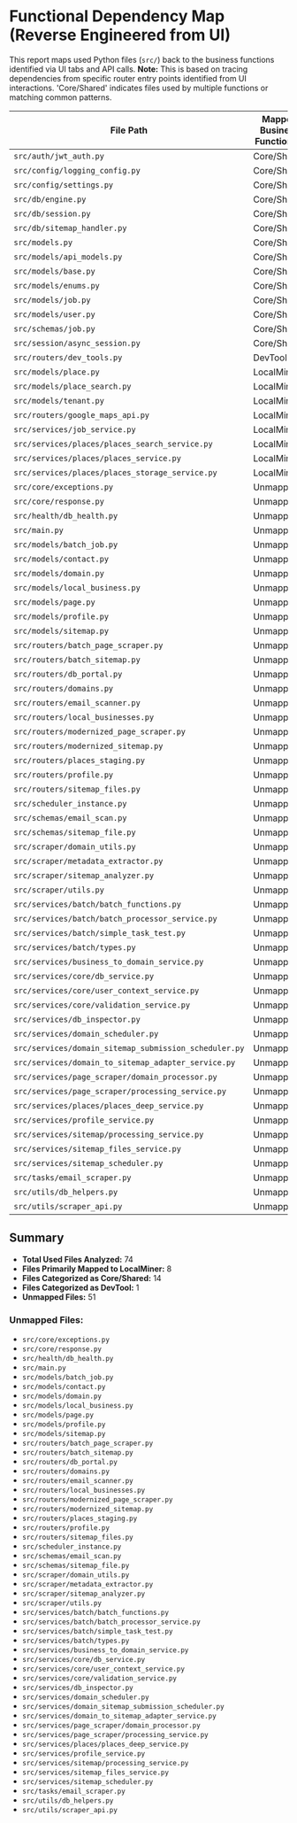 # Functional Dependency Map (Reverse Engineered from UI)

This report maps used Python files (`src/`) back to the business functions identified via UI tabs and API calls.
**Note:** This is based on tracing dependencies from specific router entry points identified from UI interactions. 'Core/Shared' indicates files used by multiple functions or matching common patterns.

| File Path | Mapped Business Function(s) | Entry Point(s) | Notes |
|---|---|---|---|
| `src/auth/jwt_auth.py` | Core/Shared | src/routers/google_maps_api.py |  |
| `src/config/logging_config.py` | Core/Shared | N/A |  |
| `src/config/settings.py` | Core/Shared | src/routers/google_maps_api.py |  |
| `src/db/engine.py` | Core/Shared | N/A |  |
| `src/db/session.py` | Core/Shared | src/routers/google_maps_api.py |  |
| `src/db/sitemap_handler.py` | Core/Shared | N/A |  |
| `src/models.py` | Core/Shared | src/routers/google_maps_api.py |  |
| `src/models/api_models.py` | Core/Shared | N/A |  |
| `src/models/base.py` | Core/Shared | src/routers/google_maps_api.py |  |
| `src/models/enums.py` | Core/Shared | N/A |  |
| `src/models/job.py` | Core/Shared | N/A |  |
| `src/models/user.py` | Core/Shared | N/A |  |
| `src/schemas/job.py` | Core/Shared | N/A |  |
| `src/session/async_session.py` | Core/Shared | src/routers/google_maps_api.py |  |
| `src/routers/dev_tools.py` | DevTool | N/A |  |
| `src/models/place.py` | LocalMiner | src/routers/google_maps_api.py |  |
| `src/models/place_search.py` | LocalMiner | src/routers/google_maps_api.py |  |
| `src/models/tenant.py` | LocalMiner | src/routers/google_maps_api.py |  |
| `src/routers/google_maps_api.py` | LocalMiner | src/routers/google_maps_api.py |  |
| `src/services/job_service.py` | LocalMiner | src/routers/google_maps_api.py |  |
| `src/services/places/places_search_service.py` | LocalMiner | src/routers/google_maps_api.py |  |
| `src/services/places/places_service.py` | LocalMiner | src/routers/google_maps_api.py |  |
| `src/services/places/places_storage_service.py` | LocalMiner | src/routers/google_maps_api.py |  |
| `src/core/exceptions.py` | Unmapped | N/A |  |
| `src/core/response.py` | Unmapped | N/A |  |
| `src/health/db_health.py` | Unmapped | N/A |  |
| `src/main.py` | Unmapped | N/A |  |
| `src/models/batch_job.py` | Unmapped | N/A |  |
| `src/models/contact.py` | Unmapped | N/A |  |
| `src/models/domain.py` | Unmapped | N/A |  |
| `src/models/local_business.py` | Unmapped | N/A |  |
| `src/models/page.py` | Unmapped | N/A |  |
| `src/models/profile.py` | Unmapped | N/A |  |
| `src/models/sitemap.py` | Unmapped | N/A |  |
| `src/routers/batch_page_scraper.py` | Unmapped | N/A |  |
| `src/routers/batch_sitemap.py` | Unmapped | N/A |  |
| `src/routers/db_portal.py` | Unmapped | N/A |  |
| `src/routers/domains.py` | Unmapped | N/A |  |
| `src/routers/email_scanner.py` | Unmapped | N/A |  |
| `src/routers/local_businesses.py` | Unmapped | N/A |  |
| `src/routers/modernized_page_scraper.py` | Unmapped | N/A |  |
| `src/routers/modernized_sitemap.py` | Unmapped | N/A |  |
| `src/routers/places_staging.py` | Unmapped | N/A |  |
| `src/routers/profile.py` | Unmapped | N/A |  |
| `src/routers/sitemap_files.py` | Unmapped | N/A |  |
| `src/scheduler_instance.py` | Unmapped | N/A |  |
| `src/schemas/email_scan.py` | Unmapped | N/A |  |
| `src/schemas/sitemap_file.py` | Unmapped | N/A |  |
| `src/scraper/domain_utils.py` | Unmapped | N/A |  |
| `src/scraper/metadata_extractor.py` | Unmapped | N/A |  |
| `src/scraper/sitemap_analyzer.py` | Unmapped | N/A |  |
| `src/scraper/utils.py` | Unmapped | N/A |  |
| `src/services/batch/batch_functions.py` | Unmapped | N/A |  |
| `src/services/batch/batch_processor_service.py` | Unmapped | N/A |  |
| `src/services/batch/simple_task_test.py` | Unmapped | N/A |  |
| `src/services/batch/types.py` | Unmapped | N/A |  |
| `src/services/business_to_domain_service.py` | Unmapped | N/A |  |
| `src/services/core/db_service.py` | Unmapped | N/A |  |
| `src/services/core/user_context_service.py` | Unmapped | N/A |  |
| `src/services/core/validation_service.py` | Unmapped | N/A |  |
| `src/services/db_inspector.py` | Unmapped | N/A |  |
| `src/services/domain_scheduler.py` | Unmapped | N/A |  |
| `src/services/domain_sitemap_submission_scheduler.py` | Unmapped | N/A |  |
| `src/services/domain_to_sitemap_adapter_service.py` | Unmapped | N/A |  |
| `src/services/page_scraper/domain_processor.py` | Unmapped | N/A |  |
| `src/services/page_scraper/processing_service.py` | Unmapped | N/A |  |
| `src/services/places/places_deep_service.py` | Unmapped | N/A |  |
| `src/services/profile_service.py` | Unmapped | N/A |  |
| `src/services/sitemap/processing_service.py` | Unmapped | N/A |  |
| `src/services/sitemap_files_service.py` | Unmapped | N/A |  |
| `src/services/sitemap_scheduler.py` | Unmapped | N/A |  |
| `src/tasks/email_scraper.py` | Unmapped | N/A |  |
| `src/utils/db_helpers.py` | Unmapped | N/A |  |
| `src/utils/scraper_api.py` | Unmapped | N/A |  |

## Summary
- **Total Used Files Analyzed:** 74
- **Files Primarily Mapped to LocalMiner:** 8
- **Files Categorized as Core/Shared:** 14
- **Files Categorized as DevTool:** 1
- **Unmapped Files:** 51

### Unmapped Files:
- `src/core/exceptions.py`
- `src/core/response.py`
- `src/health/db_health.py`
- `src/main.py`
- `src/models/batch_job.py`
- `src/models/contact.py`
- `src/models/domain.py`
- `src/models/local_business.py`
- `src/models/page.py`
- `src/models/profile.py`
- `src/models/sitemap.py`
- `src/routers/batch_page_scraper.py`
- `src/routers/batch_sitemap.py`
- `src/routers/db_portal.py`
- `src/routers/domains.py`
- `src/routers/email_scanner.py`
- `src/routers/local_businesses.py`
- `src/routers/modernized_page_scraper.py`
- `src/routers/modernized_sitemap.py`
- `src/routers/places_staging.py`
- `src/routers/profile.py`
- `src/routers/sitemap_files.py`
- `src/scheduler_instance.py`
- `src/schemas/email_scan.py`
- `src/schemas/sitemap_file.py`
- `src/scraper/domain_utils.py`
- `src/scraper/metadata_extractor.py`
- `src/scraper/sitemap_analyzer.py`
- `src/scraper/utils.py`
- `src/services/batch/batch_functions.py`
- `src/services/batch/batch_processor_service.py`
- `src/services/batch/simple_task_test.py`
- `src/services/batch/types.py`
- `src/services/business_to_domain_service.py`
- `src/services/core/db_service.py`
- `src/services/core/user_context_service.py`
- `src/services/core/validation_service.py`
- `src/services/db_inspector.py`
- `src/services/domain_scheduler.py`
- `src/services/domain_sitemap_submission_scheduler.py`
- `src/services/domain_to_sitemap_adapter_service.py`
- `src/services/page_scraper/domain_processor.py`
- `src/services/page_scraper/processing_service.py`
- `src/services/places/places_deep_service.py`
- `src/services/profile_service.py`
- `src/services/sitemap/processing_service.py`
- `src/services/sitemap_files_service.py`
- `src/services/sitemap_scheduler.py`
- `src/tasks/email_scraper.py`
- `src/utils/db_helpers.py`
- `src/utils/scraper_api.py`

